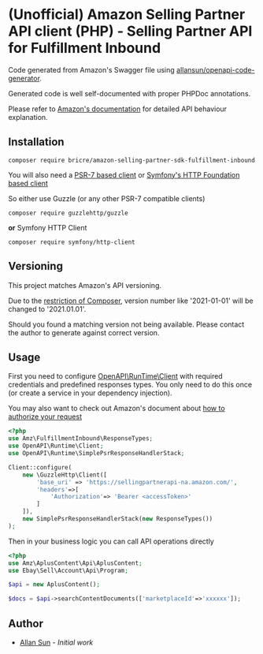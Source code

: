 # (Unofficial) Amazon Selling Partner API client (PHP) - Selling Partner API for Fulfillment Inbound

Code generated from Amazon's Swagger file
using [allansun/openapi-code-generator](https://github.com/allansun/openapi-code-generator).

Generated code is well self-documented with proper PHPDoc annotations.

Please refer to [Amazon's documentation](https://github.com/amzn/selling-partner-api-docs) for detailed API behaviour
explanation.

## Installation

```shell
composer require bricre/amazon-selling-partner-sdk-fulfillment-inbound
```

You will also need a [PSR-7 based client](https://www.php-fig.org/psr/psr-7/)
or [Symfony's HTTP Foundation based client](https://symfony.com/doc/current/http_client.html)

So either use Guzzle (or any other PSR-7 compatible clients)

```shell
composer require guzzlehttp/guzzle
```

**or** Symfony HTTP Client

```shell
composer require symfony/http-client
```

## Versioning

This project matches Amazon's API versioning.

Due to the [restriction of Composer](https://getcomposer.org/doc/articles/versions.md), version number like
'2021-01-01' will be changed to '2021.01.01'.

Should you found a matching version not being available. Please contact the author to generate against correct version.

## Usage

First you need to
configure [OpenAPI\RunTime\Client](https://github.com/allansun/openapi-runtime/blob/master/src/Client.php)
with required credentials and predefined responses types. You only need to do this once (or create a service in your
dependency injection).

You may also want to check out Amazon's document
about [how to authorize your request](https://github.com/amzn/selling-partner-api-docs/blob/main/guides/en-US/developer-guide/SellingPartnerApiDeveloperGuide.md#authorizing-selling-partner-api-applications)

```php
<?php
use Amz\FulfillmentInbound\ResponseTypes;
use OpenAPI\Runtime\Client;
use OpenAPI\Runtime\SimplePsrResponseHandlerStack;

Client::configure(
    new \GuzzleHttp\Client([
        'base_uri' => 'https://sellingpartnerapi-na.amazon.com/',
        'headers'=>[
            'Authorization'=> 'Bearer <accessToken>'
        ]
    ]),
    new SimplePsrResponseHandlerStack(new ResponseTypes())
);

```

Then in your business logic you can call API operations directly

```php
<?php
use Amz\AplusContent\Api\AplusContent;
use Ebay\Sell\Account\Api\Program;

$api = new AplusContent();

$docs = $api->searchContentDocuments(['marketplaceId'=>'xxxxxx']);

```

## Author

* [Allan Sun](https://github.com/allansun) - *Initial work*
